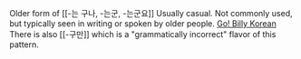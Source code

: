 Older form of [[-는 구나, -는군, -는군요]]
Usually casual.
Not commonly used, but typically seen in writing or spoken by older people.
[Go! Billy Korean](https://www.youtube.com/watch?v=klLIyR9yUgA)
There is also [[-구만]] which is a "grammatically incorrect" flavor of this pattern.
